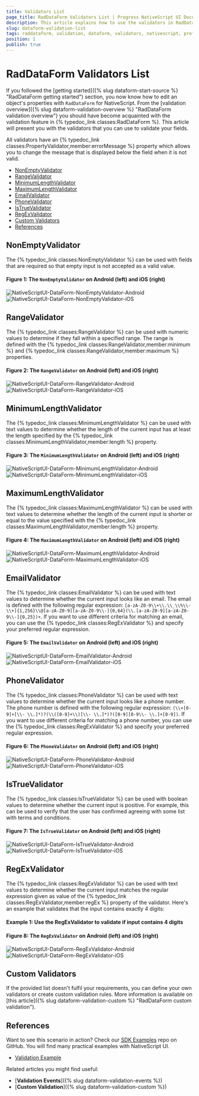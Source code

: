 ```yaml
---
title: Validators List
page_title: RadDataForm Validators List | Progress NativeScript UI Documentation
description: This article explains how to use the validators in RadDataForm for NativeScript.
slug: dataform-validation-list
tags: raddataform, validation, dataform, validators, nativescript, professional, ui
position: 1
publish: true
---
```


# RadDataForm Validators List

If you followed the [getting started]({% slug dataform-start-source %} "RadDataForm getting started") section, you now know how to edit an object's properties with `RadDataForm` for NativeScript. From the [validation overview]({% slug dataform-validation-overview %} "RadDataForm validation overview") you should have become acquainted with the validation feature in {% typedoc_link classes:RadDataForm %}. This article will present you with the validators that you can use to validate your fields.

All validators have an {% typedoc_link classes:PropertyValidator,member:errorMessage %} property which allows you to change the message that is displayed below the field when it is not valid.

* [NonEmptyValidator](#nonemptyvalidator)
* [RangeValidator](#rangevalidator)
* [MinimumLengthValidator](#minimumlengthvalidator)
* [MaximumLengthValidator](#maximumlengthvalidator)
* [EmailValidator](#emailvalidator)
* [PhoneValidator](#phonevalidator)
* [IsTrueValidator](#istruevalidator)
* [RegExValidator](#regexvalidator)
* [Custom Validators](#custom-validators)
* [References](#references)

## NonEmptyValidator

The {% typedoc_link classes:NonEmptyValidator %} can be used with fields that are required so that empty input is not accepted as a valid value.

#### Figure 1: The `NonEmptyValidator` on Android (left) and iOS (right)

![NativeScriptUI-DataForm-NonEmptyValidator-Android](../../../img/ns_ui/dataform-validation-list-01-android.png "NonEmptyValidator in RadDataForm in Android") ![NativeScriptUI-DataForm-NonEmptyValidator-iOS](../../../img/ns_ui/dataform-validation-list-01-ios.png "NonEmptyValidator in RadDataForm in iOS")

## RangeValidator

The {% typedoc_link classes:RangeValidator %} can be used with numeric values to determine if they fall within a specified range. The range is defined with the {% typedoc_link classes:RangeValidator,member:minimum %} and {% typedoc_link classes:RangeValidator,member:maximum %} properties.

#### Figure 2: The `RangeValidator` on Android (left) and iOS (right)

![NativeScriptUI-DataForm-RangeValidator-Android](../../../img/ns_ui/dataform-validation-list-02-android.png "RangeValidator in RadDataForm in Android") ![NativeScriptUI-DataForm-RangeValidator-iOS](../../../img/ns_ui/dataform-validation-list-02-ios.png "RangeValidator in RadDataForm in iOS")

## MinimumLengthValidator

The {% typedoc_link classes:MinimumLengthValidator %} can be used with text values to determine whether the length of the current input has at least the length specified by the {% typedoc_link classes:MinimumLengthValidator,member:length %} property.

#### Figure 3: The `MinimumLengthValidator` on Android (left) and iOS (right)

![NativeScriptUI-DataForm-MinimumLengthValidator-Android](../../../img/ns_ui/dataform-validation-list-03-android.png "MinimumLengthValidator in RadDataForm in Android") ![NativeScriptUI-DataForm-MinimumLengthValidator-iOS](../../../img/ns_ui/dataform-validation-list-03-ios.png "MinimumLengthValidator in RadDataForm in iOS")

## MaximumLengthValidator

The {% typedoc_link classes:MaximumLengthValidator %} can be used with text values to determine whether the length of the current input is shorter or equal to the value specified with the {% typedoc_link classes:MaximumLengthValidator,member:length %} property.

#### Figure 4: The `MaximumLengthValidator` on Android (left) and iOS (right)

![NativeScriptUI-DataForm-MaximumLengthValidator-Android](../../../img/ns_ui/dataform-validation-list-04-android.png "MaximumLengthValidator in RadDataForm in Android") ![NativeScriptUI-DataForm-MaximumLengthValidator-iOS](../../../img/ns_ui/dataform-validation-list-04-ios.png "MaximumLengthValidator in RadDataForm in iOS")

## EmailValidator

The {% typedoc_link classes:EmailValidator %} can be used with text values to determine whether the current input looks like an email. The email is defined with the following regular expression: `[a-zA-Z0-9\\+\\.\\_\\%\\-\\+]{1,256}\\@[a-zA-Z0-9][a-zA-Z0-9\\-]{0,64}(\\.[a-zA-Z0-9][a-zA-Z0-9\\-]{0,25})+`. If you want to use different criteria for matching an email, you can use the {% typedoc_link classes:RegExValidator %} and specify your preferred regular expression.

#### Figure 5: The `EmailValidator` on Android (left) and iOS (right)

![NativeScriptUI-DataForm-EmailValidator-Android](../../../img/ns_ui/dataform-validation-list-05-android.png "EmailValidator in RadDataForm in Android") ![NativeScriptUI-DataForm-EmailValidator-iOS](../../../img/ns_ui/dataform-validation-list-05-ios.png "EmailValidator in RadDataForm in iOS")

## PhoneValidator

The {% typedoc_link classes:PhoneValidator %} can be used with text values to determine whether the current input looks like a phone number. The phone number is defined with the following regular expression: `(\\+[0-9]+[\\- \\.]*)?(\\([0-9]+\\)[\\- \\.]*)?([0-9][0-9\\- \\.]+[0-9])`. If you want to use different criteria for matching a phone number, you can use the {% typedoc_link classes:RegExValidator %} and specify your preferred regular expression.

#### Figure 6: The `PhoneValidator` on Android (left) and iOS (right)

![NativeScriptUI-DataForm-PhoneValidator-Android](../../../img/ns_ui/dataform-validation-list-06-android.png "PhoneValidator in RadDataForm in Android") ![NativeScriptUI-DataForm-PhoneValidator-iOS](../../../img/ns_ui/dataform-validation-list-06-ios.png "PhoneValidator in RadDataForm in iOS")

## IsTrueValidator

The {% typedoc_link classes:IsTrueValidator %} can be used with boolean values to determine whether the current input is positive. For example, this can be used to verify that the user has confirmed agreeing with some list with terms and conditions.

#### Figure 7: The `IsTrueValidator` on Android (left) and iOS (right)

![NativeScriptUI-DataForm-IsTrueValidator-Android](../../../img/ns_ui/dataform-validation-list-07-android.png "IsTrueValidator in RadDataForm in Android") ![NativeScriptUI-DataForm-IsTrueValidator-iOS](../../../img/ns_ui/dataform-validation-list-07-ios.png "IsTrueValidator in RadDataForm in iOS")

## RegExValidator

The {% typedoc_link classes:RegExValidator %} can be used with text values to determine whether the current input matches the regular expression given as value of the {% typedoc_link classes:RegExValidator,member:regEx %} property of the validator. Here's an example that validates that the input contains exactly 4 digits:

#### Example 1: Use the RegExValidator to validate if input contains 4 digits

<snippet id='dataform-validation-regex-xml'/>

#### Figure 8: The `RegExValidator` on Android (left) and iOS (right)

![NativeScriptUI-DataForm-RegExValidator-Android](../../../img/ns_ui/dataform-validation-list-08-android.png "RegExValidator in RadDataForm in Android") ![NativeScriptUI-DataForm-RegExValidator-iOS](../../../img/ns_ui/dataform-validation-list-08-ios.png "RegExValidator in RadDataForm in iOS")

## Custom Validators

If the provided list doesn't fulfil your requirements, you can define your own validators or create custom validation rules. More information is available on [this article]({% slug dataform-validation-custom %} "RadDataForm custom validation").


## References
Want to see this scenario in action?
Check our [SDK Examples](https://github.com/telerik/nativescript-ui-samples) repo on GitHub. You will find many practical examples with NativeScript UI.

* [Validation Example](https://github.com/telerik/nativescript-ui-samples/tree/master/dataform/app/examples/validation)

Related articles you might find useful:

* [**Validation Events**]({% slug dataform-validation-events %})
* [**Custom Validation**]({% slug dataform-validation-custom %})
